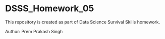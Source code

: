 # DSSS_Homework_05
This repository is created as part of Data Science Survival Skills homework.

Author: Prem Prakash Singh
